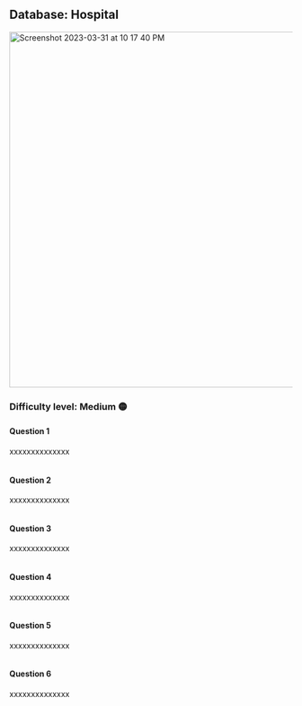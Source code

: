 ## Database: Hospital

<img width="632" alt="Screenshot 2023-03-31 at 10 17 40 PM" src="https://user-images.githubusercontent.com/25376135/229263328-e4519a02-dbc0-43ab-b38c-8088f76cdbfe.png">

### Difficulty level: Medium 🟡

#### Question 1

xxxxxxxxxxxxxx

   ```

  ```


#### Question 2

xxxxxxxxxxxxxx

   ```

  ```
  
  
#### Question 3

xxxxxxxxxxxxxx

   ```

  ```
  
  
#### Question 4

xxxxxxxxxxxxxx

   ```

  ```
  
  
#### Question 5

xxxxxxxxxxxxxx

   ```

  ```
  
  
#### Question 6

xxxxxxxxxxxxxx

   ```

  ```
